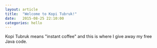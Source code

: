 ```yaml
---
layout: article
title:  "Welcome to Kopi Tubruk!"
date:   2015-08-25 22:10:00
categories: hello
---
```

Kopi Tubruk means "instant coffee" and this is where I give away my free Java code.
